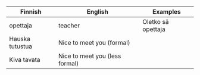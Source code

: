 |Finnish|English|Examples
|---|---|---
|opettaja|teacher|Oletko sä opettaja
|Hauska tutustua|Nice to meet you (formal)
|Kiva tavata|Nice to meet you (less formal)